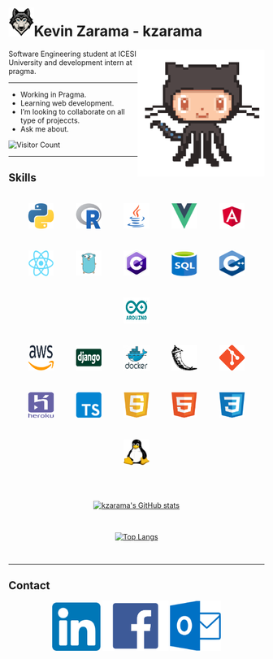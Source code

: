 <h1><img src=".images/wolf.png" width="50px"/>Kevin Zarama - kzarama</h1>

<img align='right' src="https://raw.githubusercontent.com/iCharlesZ/FigureBed/master/img/octocat.gif" width="250">

Software Engineering student at ICESI University and development intern at pragma.

---

- Working in Pragma.
- Learning web development.
- I’m looking to collaborate on all type of projeccts.
- Ask me about.

![Visitor Count](https://profile-counter.glitch.me/kzarama/count.svg)

---

## Skills

<div align=center>
<img width=50px height=50px style="margin:20px" src=".images/python.png" alt="python" />
<img width=50px height=50px style="margin:20px" src=".images/r.png" alt="r" />
<img width=50px height=50px style="margin:20px" src=".images/java.png" alt="java" />
<img width=50px height=50px style="margin:20px" src=".images/vue.png" alt="vue" />
<img width=50px height=50px style="margin:20px" src=".images/angular.png" alt="angular" />
<img width=50px height=50px style="margin:20px" src=".images/react.png" alt="react" />
<img width=50px height=50px style="margin:20px" src=".images/go.png" alt="go" />
<img width=50px height=50px style="margin:20px" src=".images/csharp.png" alt="csharp" />
<img width=50px height=50px style="margin:20px" src=".images/sql.png" alt="sql" />
<img width=50px height=50px style="margin:20px" src=".images/c++.png" alt="c++" />
<img width=50px height=50px style="margin:20px" src=".images/arduino.png" alt="arduino" />
</div>
<div align=center>
<img width=50px height=50px style="margin:20px" src=".images/aws.png" alt="aws" />
<img width=50px height=50px style="margin:20px" src=".images/django.png" alt="django" />
<img width=50px height=50px style="margin:20px" src=".images/docker.png" alt="docker" />
<img width=50px height=50px style="margin:20px" src=".images/flask.png" alt="flask" />
<img width=50px height=50px style="margin:20px" src=".images/git.png" alt="git" />
<img width=50px height=50px style="margin:20px" src=".images/heroku.png" alt="heroku" />
<img width=50px height=50px style="margin:20px" src=".images/typescript.png" alt="typescript" />
<img width=50px height=50px style="margin:20px" src=".images/javascript.png" alt="javascript" />
<img width=50px height=50px style="margin:20px" src=".images/html.png" alt="html" />
<img width=50px height=50px style="margin:20px" src=".images/css.png" alt="css" />
<img width=50px height=50px style="margin:20px" src=".images/linux.png" alt="linux" />
</div>

<br />
<br />

<div align=center>

[![kzarama's GitHub stats](https://github-readme-stats.vercel.app/api?username=kzarama&show_icons=true&include_all_commits=true&count_private=true&theme=chartreuse-dark)](https://github.com/anuraghazra/github-readme-stats)

<br />

[![Top Langs](https://github-readme-stats.vercel.app/api/top-langs/?username=kzarama&theme=chartreuse-dark&layout=compact)](https://github.com/anuraghazra/github-readme-stats)

</div>

<br />

---

## Contact

<div align=center>

<a href="https://www.linkedin.com/in/kevin-zarama/"><img src=".images/linkedin.png" alt="linkedin" width="95px" /></a>
<a href="https://www.facebook.com/people/Kevin-Zarama/100005800039156"><img src=".images/facebook.png" alt="facebook" width="130px" /></a>
<a href="mailto:zaramaluna1999@hotmail.com"><img src=".images/outlook.png" alt="outlook" width="100px" /></a>

</div>
